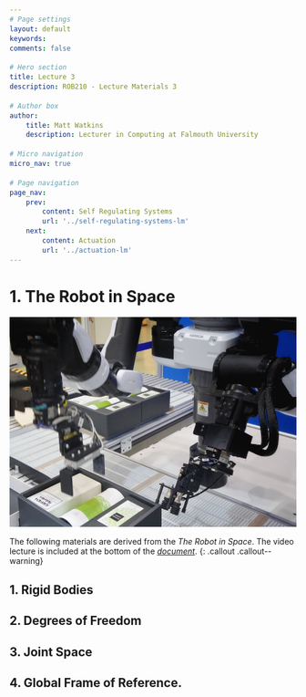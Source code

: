 ```yaml
---
# Page settings
layout: default
keywords:
comments: false

# Hero section
title: Lecture 3
description: ROB210 - Lecture Materials 3

# Author box
author:
    title: Matt Watkins
    description: Lecturer in Computing at Falmouth University

# Micro navigation
micro_nav: true	

# Page navigation
page_nav:
    prev:
        content: Self Regulating Systems
        url: '../self-regulating-systems-lm'
    next:
        content: Actuation
        url: '../actuation-lm'
---
```


# 1. The Robot in Space
![Hero Banner Image](images/robot-arm.jpg)

The following materials are derived from the *The Robot in Space*. The video lecture is included at the bottom of the [*document*](#video-lecture).
{: .callout .callout--warning}

## 1. Rigid Bodies
## 2. Degrees of Freedom
## 3. Joint Space
## 4. Global Frame of Reference.

<!--stackedit_data:
eyJoaXN0b3J5IjpbLTEwODAzMzAwMCwtNDgwNTU5ODg4LC0xNz
Y5OTE3NzcyLDEyMDMwMzMyMTAsNDc5ODk5NDM0LDIwMzMzNDYz
NjIsMTUxMzQ3OTk1NF19
-->